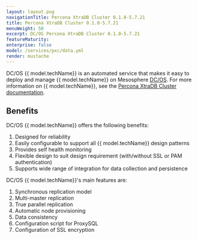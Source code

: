 ```yaml
---
layout: layout.pug
navigationTitle: Percona XtraDB Cluster 0.1.0-5.7.21
title: Percona XtraDB Cluster 0.1.0-5.7.21
menuWeight: 50
excerpt: DC/OS Percona XtraDB Cluster 0.1.0-5.7.21
featureMaturity:
enterprise: false
model: /services/pxc/data.yml
render: mustache
---
```


DC/OS {{ model.techName}} is an automated service that makes it easy to deploy and manage {{ model.techName}} on Mesosphere [DC/OS](https://mesosphere.com/product/). For more information on {{ model.techName}}, see the [Percona XtraDB Cluster documentation](https://www.percona.com/software/mysql-database/percona-xtradb-cluster/).

## Benefits
DC/OS {{ model.techName}} offers the following benefits:
1. Designed for reliability
2. Easily configurable to support all {{ model.techName}} design patterns
3. Provides self health monitoring
4. Flexible design to suit design requirement (with/without SSL or PAM authentication)
5. Supports wide range of integration for data collection and persistence

DC/OS {{ model.techName}}'s main features are:
1. Synchronous replication model
2. Multi-master replication
3. True parallel replication
4. Automatic node provisioning
5. Data consistency
6. Configuration script for ProxySQL
7. Configuration of SSL encryption
